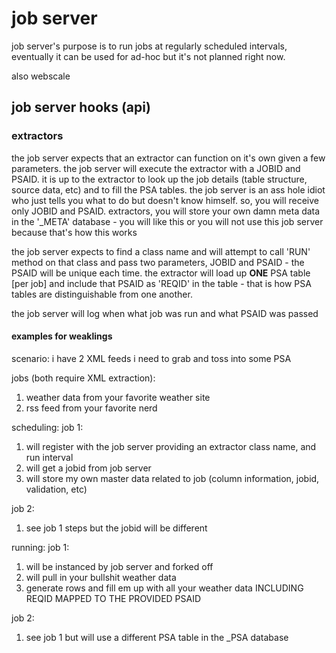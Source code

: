 # job server

job server's purpose is to run jobs at regularly scheduled intervals, eventually it can be used for ad-hoc but it's not planned right now.

also webscale

## job server hooks (api)

### extractors

the job server expects that an extractor can function on it's own given a few parameters.  the job server will execute the extractor with a JOBID and PSAID.  it is up to the extractor to look up the job details (table structure, source data, etc) and to fill the PSA tables.  the job server is an ass hole idiot who just tells you what to do but doesn't know himself.  so, you will receive only JOBID and PSAID.  extractors, you will store your own damn meta data in the '_META' database - you will like this or you will not use this job server because that's how this works 

the job server expects to find a class name and will attempt to call 'RUN' method on that class and pass two parameters, JOBID and PSAID - the PSAID will be unique each time.  the extractor will load up **ONE** PSA table [per job] and include that PSAID as 'REQID' in the table - that is how PSA tables are distinguishable from one another.

the job server will log when what job was run and what PSAID was passed 

#### examples for weaklings

scenario: i have 2 XML feeds i need to grab and toss into some PSA

jobs (both require XML extraction):

1. weather data from your favorite weather site
2. rss feed from your favorite nerd

scheduling:
  job 1:

1. will register with the job server providing an extractor class name, and run interval
2. will get a jobid from job server
3. will store my own master data related to job (column information, jobid, validation, etc)

  job 2:

1. see job 1 steps but the jobid will be different

running:
job 1:

1. will be instanced by job server and forked off
2. will pull in your bullshit weather data
3. generate rows and fill em up with all your weather data INCLUDING REQID MAPPED TO THE PROVIDED PSAID
  
job 2:

1. see job 1 but will use a different PSA table in the _PSA database


